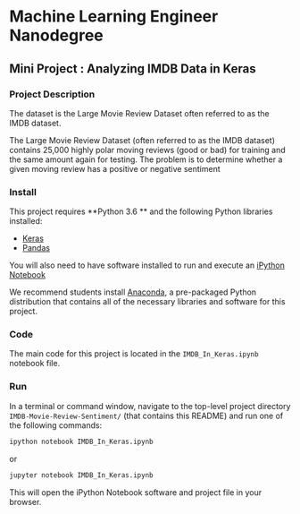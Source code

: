 # Machine Learning Engineer Nanodegree
## Mini Project : Analyzing IMDB Data in Keras


### Project Description

The dataset is the Large Movie Review Dataset often referred to as the IMDB dataset.

The Large Movie Review Dataset (often referred to as the IMDB dataset) contains 25,000 highly polar moving reviews (good or bad) for training and the same amount again for testing. The problem is to determine whether a given moving review has a positive or negative sentiment

### Install

This project requires **Python 3.6 ** and the following Python libraries installed:

- [Keras](https://keras.io)
- [Pandas](http://pandas.pydata.org)

You will also need to have software installed to run and execute an [iPython Notebook](http://ipython.org/notebook.html)

We recommend students install [Anaconda](https://www.continuum.io/downloads), a pre-packaged Python distribution that contains all of the necessary libraries and software for this project. 

### Code

The main code for this project is located in the `IMDB_In_Keras.ipynb` notebook file.
### Run

In a terminal or command window, navigate to the top-level project directory `IMDB-Movie-Review-Sentiment/` (that contains this README) and run one of the following commands:

```bash
ipython notebook IMDB_In_Keras.ipynb
```  
or
```bash
jupyter notebook IMDB_In_Keras.ipynb
```

This will open the iPython Notebook software and project file in your browser.

